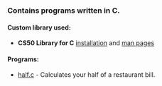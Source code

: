 ### Contains programs written in C.

#### Custom library used:
- **CS50 Library for C** [installation](https://cs50.readthedocs.io/libraries/cs50/c/) and [man pages](https://manual.cs50.io/#cs50.h)

#### Programs:
- [half.c](https://github.com/fynecontry/CS50/blob/main/C/half.c) - Calculates your half of a restaurant bill.
